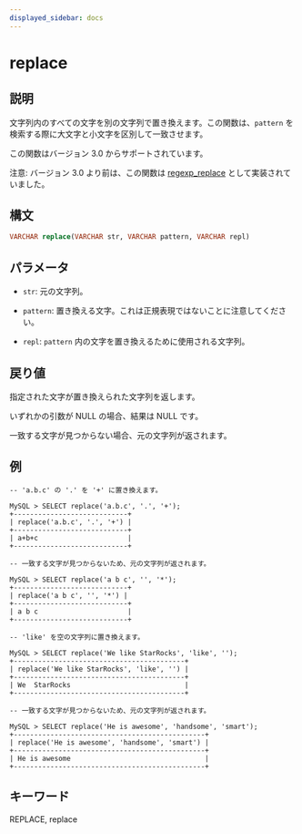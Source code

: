 ```yaml
---
displayed_sidebar: docs
---
```


# replace

## 説明

文字列内のすべての文字を別の文字列で置き換えます。この関数は、`pattern` を検索する際に大文字と小文字を区別して一致させます。

この関数はバージョン 3.0 からサポートされています。

注意: バージョン 3.0 より前は、この関数は [regexp_replace](../like-predicate-functions/regexp_replace.md) として実装されていました。

## 構文

```SQL
VARCHAR replace(VARCHAR str, VARCHAR pattern, VARCHAR repl)
```

## パラメータ

- `str`: 元の文字列。

- `pattern`: 置き換える文字。これは正規表現ではないことに注意してください。

- `repl`: `pattern` 内の文字を置き換えるために使用される文字列。

## 戻り値

指定された文字が置き換えられた文字列を返します。

いずれかの引数が NULL の場合、結果は NULL です。

一致する文字が見つからない場合、元の文字列が返されます。

## 例

```plain
-- 'a.b.c' の '.' を '+' に置き換えます。

MySQL > SELECT replace('a.b.c', '.', '+');
+----------------------------+
| replace('a.b.c', '.', '+') |
+----------------------------+
| a+b+c                      |
+----------------------------+

-- 一致する文字が見つからないため、元の文字列が返されます。

MySQL > SELECT replace('a b c', '', '*');
+----------------------------+
| replace('a b c', '', '*') |
+----------------------------+
| a b c                      |
+----------------------------+

-- 'like' を空の文字列に置き換えます。

MySQL > SELECT replace('We like StarRocks', 'like', '');
+------------------------------------------+
| replace('We like StarRocks', 'like', '') |
+------------------------------------------+
| We  StarRocks                            |
+------------------------------------------+

-- 一致する文字が見つからないため、元の文字列が返されます。

MySQL > SELECT replace('He is awesome', 'handsome', 'smart');
+-----------------------------------------------+
| replace('He is awesome', 'handsome', 'smart') |
+-----------------------------------------------+
| He is awesome                                 |
+-----------------------------------------------+
```

## キーワード

REPLACE, replace